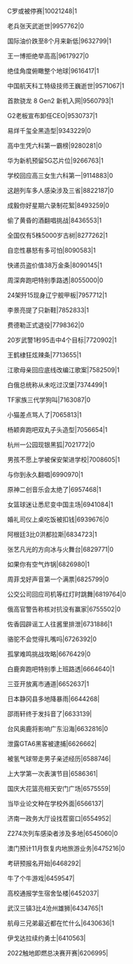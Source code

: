 C罗或被停赛|10021248|1

老兵张天武逝世|9957762|0

国际油价跌至8个月来新低|9632799|1

王一博拒绝举高高|9617927|0

绝佳角度俯瞰整个地球|9616417|1

中国航天科工特级技师王巍逝世|9571067|1

首款骁龙 8 Gen2 新机入网|9560793|1

G2老板宣布卸任CEO|9530737|1

易烊千玺全黑造型|9343229|0

高中生凭六科第一霸榜|9280281|0

华为新机预留5G芯片位|9266763|1

学校回应高三女生六科第一|9114883|0

这趟列车多人感染涉及三省|8822187|0

成毅你好星期六录制花絮|8493259|0

偷了黄昏的酒翻唱挑战|8436553|1

全国仅有5株5000岁古树|8277262|1

自恋性暴怒有多可怕|8090583|1

快递员盗价值38万金条|8090145|1

周深奔跑吧特别季路透|8055000|0

24架歼15现身辽宁舰甲板|7957712|1

李景亮提了只新鞋|7852833|1

费德勒正式退役|7798362|0

20岁武警1秒95击中4个目标|7720902|1

王鹤棣狂炫辣条|7713655|1

江歌母亲回应底线改编江歌案|7582509|1

白俄总统称从未吃过汉堡|7374499|1

TF家族三代学狗叫|7163087|0

小猫差点骂人了|7065813|1

杨颖奔跑吧双丸子头造型|7056654|1

杭州一公园现银黑狐|7021772|0

男孩不愿上学被保安架进学校|7008605|1

与你到永久翻唱|6990970|1

原神二创音乐会太绝了|6957468|1

女篮球迷让悉尼变中国主场|6941084|1

婚礼司仪上桌吃饭被扣钱|6939676|0

阿根廷3比0洪都拉斯|6834723|1

张艺凡光的方向冰与火舞台|6829771|0

如果你有空气炸锅|6826980|1

周菲戈好声音第一个满票|6825799|0

公交公司回应司机等红灯时跳舞|6819764|0

俄高官警告称核对抗没有赢家|6755502|0

佐香园辟谣工人往酱里排泄|6731886|1

骆驼不会觉得扎嘴吗|6726392|0

孤掌难鸣挑战攻略|6676429|0

白鹿奔跑吧特别季上班路透|6664640|1

三亚开放离市通道|6652637|1

日本静冈县多地降暴雨|6644268|

邵雨轩终于发抖音了|6633139|

台风奥鹿将影响广东沿海|6632816|0

泄露GTA6黑客被逮捕|6626662|

被氢气球带走男子亲述经历|6588746|

上大学第一次表演节目|6586361|

国庆大花篮亮相天安门广场|6575559|

当毕业论文种在学校外面|6566137|

济南一政务大厅设找茬窗口|6554952|

Z274次列车感染者涉及多地|6545060|0

澳门预计11月恢复内地旅游业务|6475216|0

考研预报名开始|6468292|

牛了个牛游戏|6459547|

高校通报学生宿舍坠楼|6452037|

武汉三镇3比4沧州雄狮|6434765|1

航母三兄弟最近都在忙什么|6430636|1

伊戈达拉续约勇士|6410563|

2022触地即燃总决赛开赛|6206995|

